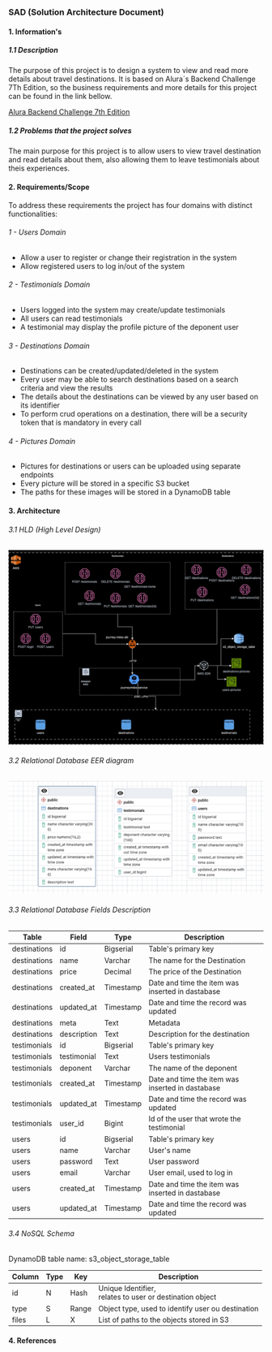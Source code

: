 ### SAD (Solution Architecture Document)

#### 1. Information's

##### 1.1 Description

<p>
The purpose of this project is to design a system to view and read more details about travel destinations.
It is based on Alura`s Backend Challenge 7Th Edition, so the business requirements and more details for this project can be found in the link bellow.
</p>

[Alura Backend Challenge 7th Edition](https://www.alura.com.br/challenges/back-end-7)

##### 1.2 Problems that the project solves

<p>
The main purpose for this project is to allow users to view travel destination and read details about them, also allowing them to leave testimonials about theis experiences.
</p>

#### 2. Requirements/Scope

<p>
To address these requirements the project has four domains with distinct functionalities:
</p>

###### 1 - Users Domain

- Allow a user to register or change their registration in the system
- Allow registered users to log in/out of the system

###### 2 - Testimonials Domain

- Users logged into the system may create/update testimonials
- All users can read testimonials
- A testimonial may display the profile picture of the deponent user

###### 3 - Destinations Domain

- Destinations can be created/updated/deleted in the system
- Every user may be able to search destinations based on a search criteria and view the results
- The details about the destinations can be viewed by any user based on its identifier
- To perform crud operations on a destination, there will be a security token that is mandatory in every call

###### 4 - Pictures Domain

- Pictures for destinations or users can be uploaded using separate endpoints
- Every picture will be stored in a specific S3 bucket
- The paths for these images will be stored in a DynamoDB table

#### 3. Architecture

###### 3.1 HLD (High Level Design)

![hld](../docs/journeymiles.jpg)

###### 3.2 Relational Database EER diagram

![relational_database](../docs/database_schema.png)

###### 3.3 Relational Database Fields Description

| Table        | Field       | Type      | Description                                      |
|--------------|-------------|-----------|--------------------------------------------------|
| destinations | id          | Bigserial | Table's primary key                              |
| destinations | name        | Varchar   | The name for the Destination                     |
| destinations | price       | Decimal   | The price of the Destination                     |
| destinations | created_at  | Timestamp | Date and time the item was inserted in dastabase |
| destinations | updated_at  | Timestamp | Date and time the record was updated             |
| destinations | meta        | Text      | Metadata                                         |
| destinations | description | Text      | Description for the destination                  |
| testimonials | id          | Bigserial | Table's primary key                              |
| testimonials | testimonial | Text      | Users testimonials                               |
| testimonials | deponent    | Varchar   | The name of the deponent                         |
| testimonials | created_at  | Timestamp | Date and time the item was inserted in dastabase |
| testimonials | updated_at  | Timestamp | Date and time the record was updated             |
| testimonials | user_id     | Bigint    | Id of the user that wrote the testimonial        |
| users        | id          | Bigserial | Table's primary key                              |
| users        | name        | Varchar   | User's name                                      |
| users        | password    | Text      | User password                                    |
| users        | email       | Varchar   | User email, used to log in                       |
| users        | created_at  | Timestamp | Date and time the item was inserted in dastabase |
| users        | updated_at  | Timestamp | Date and time the record was updated             |

###### 3.4 NoSQL Schema

DynamoDB table name: s3_object_storage_table

| Column | Type | Key   | Description                                                   |
|--------|------|-------|---------------------------------------------------------------|
| id     | N    | Hash  | Unique Identifier, <br/>relates to user or destination object |
| type   | S    | Range | Object type, used to identify user ou destination             |
| files  | L    | X     | List of paths to the objects stored in S3                     |

#### 4. References